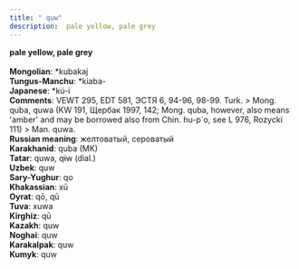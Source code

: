 ```yaml
---
title: " quw"
description:  pale yellow, pale grey
---
```

<strong> pale yellow, pale grey</strong><br><br>
<strong>Mongolian</strong>:  *kubakaj<br>
<strong>Tungus-Manchu</strong>:  *kiaba-<br>
<strong>Japanese</strong>:  *kú-i<br>
<strong>Comments</strong>:  VEWT 295, EDT 581, ЭСТЯ 6, 94-96, 98-99. Turk. > Mong. quba, quwa (KW 191, Щербак 1997, 142; Mong. quba, however, also means 'amber' and may be borrowed also from Chin. hu-p`o, see L 976, Rozycki 111) > Man. quwa.<br>
<strong>Russian meaning</strong>:  желтоватый, сероватый<br>
<strong>Karakhanid</strong>:  quba (MK)<br>
<strong>Tatar</strong>:  quwa, qɨw (dial.)<br>
<strong>Uzbek</strong>:  quw<br>
<strong>Sary-Yughur</strong>:  qo<br>
<strong>Khakassian</strong>:  xū<br>
<strong>Oyrat</strong>:  qō, qū<br>
<strong>Tuva</strong>:  xuwa<br>
<strong>Kirghiz</strong>:  qū<br>
<strong>Kazakh</strong>:  quw<br>
<strong>Noghai</strong>:  quw<br>
<strong>Karakalpak</strong>:  quw<br>
<strong>Kumyk</strong>:  quw<br>


